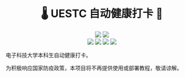 <h1 align="center">🌡️ UESTC 自动健康打卡 🎉</h1>

<p align="center">
  <img src="https://img.shields.io/github/license/mrcaidev/uestc-temperature"/>
  <img src="https://img.shields.io/docker/image-size/mrcaidev/uestc-temperature?label=docker%20image%20size"/>
  <br/>
  <img src="https://img.shields.io/github/stars/mrcaidev/uestc-temperature"/>
  <img src="https://img.shields.io/github/forks/mrcaidev/uestc-temperature"/>
  <img src="https://img.shields.io/github/issues/mrcaidev/uestc-temperature?color=green"/>
  <img src="https://img.shields.io/github/issues-closed/mrcaidev/uestc-temperature?color=purple"/>
</p>

电子科技大学本科生自动健康打卡。

为积极响应国家防疫政策，本项目将不再提供使用或部署教程，敬请谅解。
